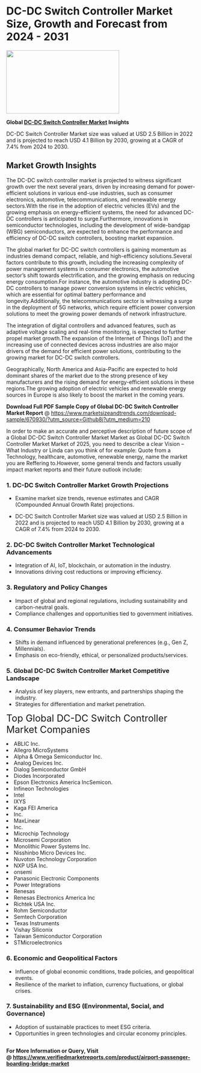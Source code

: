 <H1>DC-DC Switch Controller Market Size, Growth and Forecast from 2024 - 2031</H1><img class="aligncenter size-medium wp-image-584254" src="https://thirdeyenews.in/wp-content/uploads/2024/09/Global-Market-Research-300x168.jpeg" alt="" width="300" height="168" /><p><strong>Global&nbsp;<a href="https://www.marketsizeandtrends.com/download-sample/670930/?utm_source=Github8j?utm_medium=210">DC-DC Switch Controller Market</a> Insights</strong></p><p>DC-DC Switch Controller Market size was valued at USD 2.5 Billion in 2022 and is projected to reach USD 4.1 Billion by 2030, growing at a CAGR of 7.4% from 2024 to 2030.</p><p><h2>Market Growth Insights</h2> <p>The DC-DC switch controller market is projected to witness significant growth over the next several years, driven by increasing demand for power-efficient solutions in various end-use industries, such as consumer electronics, automotive, telecommunications, and renewable energy sectors.With the rise in the adoption of electric vehicles (EVs) and the growing emphasis on energy-efficient systems, the need for advanced DC-DC controllers is anticipated to surge.Furthermore, innovations in semiconductor technologies, including the development of wide-bandgap (WBG) semiconductors, are expected to enhance the performance and efficiency of DC-DC switch controllers, boosting market expansion.</p> <p>The global market for DC-DC switch controllers is gaining momentum as industries demand compact, reliable, and high-efficiency solutions.Several factors contribute to this growth, including the increasing complexity of power management systems in consumer electronics, the automotive sector’s shift towards electrification, and the growing emphasis on reducing energy consumption.For instance, the automotive industry is adopting DC-DC controllers to manage power conversion systems in electric vehicles, which are essential for optimal battery performance and longevity.Additionally, the telecommunications sector is witnessing a surge in the deployment of 5G networks, which require efficient power conversion solutions to meet the growing power demands of network infrastructure.</p> <p>The integration of digital controllers and advanced features, such as adaptive voltage scaling and real-time monitoring, is expected to further propel market growth.The expansion of the Internet of Things (IoT) and the increasing use of connected devices across industries are also major drivers of the demand for efficient power solutions, contributing to the growing market for DC-DC switch controllers.</p> <p>Geographically, North America and Asia-Pacific are expected to hold dominant shares of the market due to the strong presence of key manufacturers and the rising demand for energy-efficient solutions in these regions.The growing adoption of electric vehicles and renewable energy sources in Europe is also likely to boost the market in the coming years.</p> <p><span class=""><strong>Download Full PDF Sample Copy of Global DC-DC Switch Controller Market Report</strong> @ <a href="https://www.marketsizeandtrends.com/download-sample/670930/?utm_source=Github8j?utm_medium=210" target="_blank">https://www.marketsizeandtrends.com/download-sample/670930/?utm_source=Github8j?utm_medium=210</a></span></p><p>In order to make an accurate and perceptive description of future scope of a Global&nbsp;DC-DC Switch Controller Market Market as Global&nbsp;DC-DC Switch Controller Market Market of 2025, you need to describe a clear Vision &ndash; What Industry or Linda can you think of for example: Quote from a Technology, healthcare, automotive, renewable energy, name the market you are Reffering to.However, some general trends and factors usually impact market reports and their future outlook include:</p><h3>1.&nbsp;<strong>DC-DC Switch Controller Market Growth Projections</strong></h3><ul><li>Examine market size trends, revenue estimates and CAGR (Compounded Annual Growth Rate) projections.</li><li><p>DC-DC Switch Controller Market size was valued at USD 2.5 Billion in 2022 and is projected to reach USD 4.1 Billion by 2030, growing at a CAGR of 7.4% from 2024 to 2030.</p></li></ul><h3>2.&nbsp;<strong>DC-DC Switch Controller Market Technological Advancements</strong></h3><ul><li>Integration of AI, IoT, blockchain, or automation in the industry.</li><li>Innovations driving cost reductions or improving efficiency.</li></ul><h3>3.&nbsp;<strong>Regulatory and Policy Changes</strong></h3><ul><li>Impact of global and regional regulations, including sustainability and carbon-neutral goals.</li><li>Compliance challenges and opportunities tied to government initiatives.</li></ul><h3>4.&nbsp;<strong>Consumer Behavior Trends</strong></h3><ul><li>Shifts in demand influenced by generational preferences (e.g., Gen Z, Millennials).</li><li>Emphasis on eco-friendly, ethical, or personalized products/services.</li></ul><h3>5.&nbsp;<strong>Global DC-DC Switch Controller Market Competitive Landscape</strong></h3><ul><li>Analysis of key players, new entrants, and partnerships shaping the industry.</li><li>Strategies for differentiation and market penetration.</li></ul><p data-pm-slice="1 1 []"><span style="color: inherit; font-family: inherit; font-size: 25px;">Top Global DC-DC Switch Controller Market Companies</span></p><div class="" data-test-id=""><p><li>ABLIC Inc.</li><li> Allegro MicroSystems</li><li> Alpha & Omega Semiconductor Inc.</li><li> Analog Devices Inc.</li><li> Dialog Semiconductor GmbH</li><li> Diodes Incorporated</li><li> Epson Electronics America IncSemicon.</li><li> Infineon Technologies</li><li> Intel</li><li> IXYS</li><li> Kaga FEI America</li><li> Inc.</li><li> MaxLinear</li><li> Inc.</li><li> Microchip Technology</li><li> Microsemi Corporation</li><li> Monolithic Power Systems Inc.</li><li> Nisshinbo Micro Devices Inc.</li><li> Nuvoton Technology Corporation</li><li> NXP USA Inc.</li><li> onsemi</li><li> Panasonic Electronic Components</li><li> Power Integrations</li><li> Renesas</li><li> Renesas Electronics America Inc</li><li> Richtek USA Inc.</li><li> Rohm Semiconductor</li><li> Semtech Corporation</li><li> Texas Instruments</li><li> Vishay Siliconix</li><li> Taiwan Semiconductor Corporation</li><li> STMicroelectronics</li></p></div><h3>6.&nbsp;<strong>Economic and Geopolitical Factors</strong></h3><ul><li>Influence of global economic conditions, trade policies, and geopolitical events.</li><li>Resilience of the market to inflation, currency fluctuations, or global crises.</li></ul><h3>7.&nbsp;<strong>Sustainability and ESG (Environmental, Social, and Governance)</strong></h3><ul><li>Adoption of sustainable practices to meet ESG criteria.</li><li>Opportunities in green technologies and circular economy principles.</li></ul><h2><strong style="font-size: 14px;">For More Information or Query, Visit @&nbsp;</strong><a style="background-color: #ffffff; font-size: 14px;" href="https://www.marketsizeandtrends.com/report/dc-dc-switch-controller-market/" target="_blank">https://www.verifiedmarketreports.com/product/airport-passenger-boarding-bridge-market</a></h2>